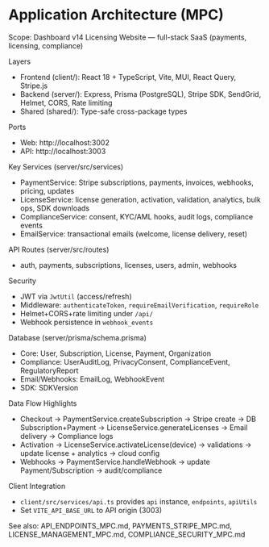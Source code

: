 # Application Architecture (MPC)

Scope: Dashboard v14 Licensing Website — full-stack SaaS (payments, licensing, compliance)

Layers
- Frontend (client/): React 18 + TypeScript, Vite, MUI, React Query, Stripe.js
- Backend (server/): Express, Prisma (PostgreSQL), Stripe SDK, SendGrid, Helmet, CORS, Rate limiting
- Shared (shared/): Type-safe cross-package types

Ports
- Web: http://localhost:3002
- API: http://localhost:3003

Key Services (server/src/services)
- PaymentService: Stripe subscriptions, payments, invoices, webhooks, pricing, updates
- LicenseService: license generation, activation, validation, analytics, bulk ops, SDK downloads
- ComplianceService: consent, KYC/AML hooks, audit logs, compliance events
- EmailService: transactional emails (welcome, license delivery, reset)

API Routes (server/src/routes)
- auth, payments, subscriptions, licenses, users, admin, webhooks

Security
- JWT via `JwtUtil` (access/refresh)
- Middleware: `authenticateToken`, `requireEmailVerification`, `requireRole`
- Helmet+CORS+rate limiting under `/api/`
- Webhook persistence in `webhook_events`

Database (server/prisma/schema.prisma)
- Core: User, Subscription, License, Payment, Organization
- Compliance: UserAuditLog, PrivacyConsent, ComplianceEvent, RegulatoryReport
- Email/Webhooks: EmailLog, WebhookEvent
- SDK: SDKVersion

Data Flow Highlights
- Checkout → PaymentService.createSubscription → Stripe create → DB Subscription+Payment → LicenseService.generateLicenses → Email delivery → Compliance logs
- Activation → LicenseService.activateLicense(device) → validations → update license + analytics → cloud config
- Webhooks → PaymentService.handleWebhook → update Payment/Subscription → audit/compliance

Client Integration
- `client/src/services/api.ts` provides `api` instance, `endpoints`, `apiUtils`
- Set `VITE_API_BASE_URL` to API origin (3003)

See also: API_ENDPOINTS_MPC.md, PAYMENTS_STRIPE_MPC.md, LICENSE_MANAGEMENT_MPC.md, COMPLIANCE_SECURITY_MPC.md
